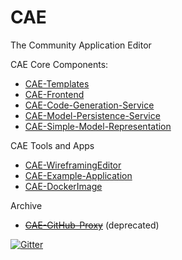 # CAE
The Community Application Editor

CAE Core Components:
* [CAE-Templates](https://github.com/rwth-acis/CAE-Templates)
* [CAE-Frontend](https://github.com/rwth-acis/CAE-Frontend)
* [CAE-Code-Generation-Service](https://github.com/rwth-acis/CAE-Code-Generation-Service)
* [CAE-Model-Persistence-Service](https://github.com/rwth-acis/CAE-Model-Persistence-Service)
* [CAE-Simple-Model-Representation](https://github.com/rwth-acis/CAE-Simple-Model-Representation)

CAE Tools and Apps
* [CAE-WireframingEditor](https://github.com/rwth-acis/CAE-WireframingEditor)
* [CAE-Example-Application](https://github.com/rwth-acis/CAE-Example-Application)
* [CAE-DockerImage](https://github.com/rwth-acis/CAE-DockerImage)

Archive
* ~~[CAE-GitHub-Proxy](https://github.com/rwth-acis/CAE-GitHub-Proxy)~~ (deprecated)

[![Gitter](https://badges.gitter.im/rwth-acis/CAE.svg)](https://gitter.im/rwth-acis/CAE?utm_source=badge&utm_medium=badge&utm_campaign=pr-badge)
